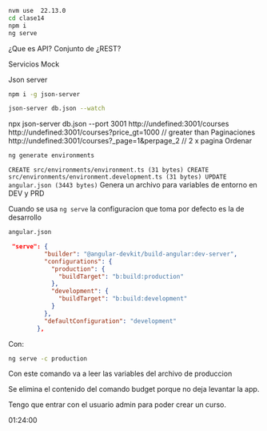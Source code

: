```bash
nvm use  22.13.0
cd clase14
npm i
ng serve
```

¿Que es API? Conjunto de
¿REST?

Servicios Mock

Json server

```bash
npm i -g json-server
```

```bash
json-server db.json --watch
```

npx json-server db.json --port 3001
http://undefined:3001/courses
http://undefined:3001/courses?price_gt=1000 // greater than
Paginaciones
http://undefined:3001/courses?\_page=1&perpage_2 // 2 x pagina
Ordenar

```bash
ng generate environments
```

`CREATE src/environments/environment.ts (31 bytes)
CREATE src/environments/environment.development.ts (31 bytes)
UPDATE angular.json (3443 bytes)`
Genera un archivo para variables de entorno en DEV y PRD

Cuando se usa `ng serve` la configuracion que toma por defecto es la de desarrollo

```bash
angular.json
```

```json
 "serve": {
          "builder": "@angular-devkit/build-angular:dev-server",
          "configurations": {
            "production": {
              "buildTarget": "b:build:production"
            },
            "development": {
              "buildTarget": "b:build:development"
            }
          },
          "defaultConfiguration": "development"
        },
```
Con:
```bash
ng serve -c production
```
Con este comando va a leer las variables del archivo de produccion

Se elimina el contenido del comando budget porque no deja levantar la app.

Tengo que entrar con el usuario admin para poder crear un curso.

01:24:00

